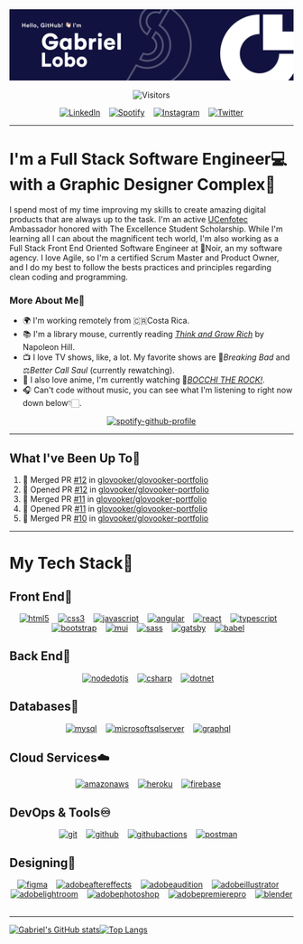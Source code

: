 <img src="./GitHub Cover.png">


<div align="center">

![Visitors](https://visitor-badge.glitch.me/badge?page_id=glovooker.glovooker&left_color=grey&right_color=blue)
 
[![LinkedIn](https://img.shields.io/badge/linkedin-%230077B5.svg?style=for-the-badge&logo=linkedin&logoColor=white)](https://www.linkedin.com/in/glovooker/)&nbsp;&nbsp;&nbsp;
[![Spotify](https://img.shields.io/badge/Spotify-1ED760?style=for-the-badge&logo=spotify&logoColor=white)](https://open.spotify.com/user/22amkp7g36l2rkiixeuwwiyey?si=6f859ef92c124ceb)&nbsp;&nbsp;&nbsp;
[![Instagram](https://img.shields.io/badge/Instagram-%23E4405F.svg?style=for-the-badge&logo=Instagram&logoColor=white)](https://www.instagram.com/glovooker/)&nbsp;&nbsp;&nbsp;
[![Twitter](https://img.shields.io/badge/Twitter-%231DA1F2.svg?style=for-the-badge&logo=Twitter&logoColor=white)](https://twitter.com/glovooker)
  
</div>

---

# I'm a Full Stack Software Engineer💻 with a Graphic Designer Complex🎨

I spend most of my time improving my skills to create amazing digital products that are always up to the task. I'm an active [UCenfotec](https://ucenfotec.ac.cr/) Ambassador honored with The Excellence Student Scholarship. While I'm learning all I can about the magnificent tech world, I'm also working as a Full Stack Front End Oriented Software Engineer at 🖤Noir, an my software agency. I love Agile, so I'm a certified Scrum Master and Product Owner, and I do my best to follow the bests practices and principles regarding clean coding and programming.

### More About Me🧐

- 🌍 I'm working remotely from 🇨🇷Costa Rica.
- 📚 I'm a library mouse, currently reading [*Think and Grow Rich*](https://www.amazon.com/Think-Grow-Rich-Landmark-Bestseller/dp/1585424331) by Napoleon Hill.
- 📺 I love TV shows, like, a lot. My favorite shows are 💎*Breaking Bad* and ⚖️*Better Call Saul* (currently rewatching).
- 🎌 I also love anime, I'm currently watching 🎸[*BOCCHI THE ROCK!*](https://www.crunchyroll.com/series/GXJHM3P19/bocchi-the-rock).
- 🎧 Can't code without music, you can see what I'm listening to right now down below👇🏻.

<div align="center">

[![spotify-github-profile](https://spotify-github-profile.vercel.app/api/view?uid=22amkp7g36l2rkiixeuwwiyey&cover_image=true&theme=novatorem&bar_color=ffffff&bar_color_cover=true)](https://spotify-github-profile.vercel.app/api/view?uid=22amkp7g36l2rkiixeuwwiyey&redirect=true)

</div>

---

## What I've Been Up To🚀

<!--START_SECTION:activity-->
1. 🎉 Merged PR [#12](https://github.com/glovooker/glovooker-portfolio/pull/12) in [glovooker/glovooker-portfolio](https://github.com/glovooker/glovooker-portfolio)
2. 💪 Opened PR [#12](https://github.com/glovooker/glovooker-portfolio/pull/12) in [glovooker/glovooker-portfolio](https://github.com/glovooker/glovooker-portfolio)
3. 🎉 Merged PR [#11](https://github.com/glovooker/glovooker-portfolio/pull/11) in [glovooker/glovooker-portfolio](https://github.com/glovooker/glovooker-portfolio)
4. 💪 Opened PR [#11](https://github.com/glovooker/glovooker-portfolio/pull/11) in [glovooker/glovooker-portfolio](https://github.com/glovooker/glovooker-portfolio)
5. 🎉 Merged PR [#10](https://github.com/glovooker/glovooker-portfolio/pull/10) in [glovooker/glovooker-portfolio](https://github.com/glovooker/glovooker-portfolio)
<!--END_SECTION:activity-->

---

# My Tech Stack🌠

## Front End🌌

<div align="center">

[![html5](https://user-images.githubusercontent.com/57118727/190884596-bdac7c60-5171-46a3-92ba-f45bce1063be.svg)](https://developer.mozilla.org/en-US/docs/Web/HTML)&nbsp;&nbsp;&nbsp;
[![css3](https://user-images.githubusercontent.com/57118727/190884671-9c72f33a-7097-40ec-a9ab-f2b8cf0dbd05.svg)](https://developer.mozilla.org/en-US/docs/Web/CSS)&nbsp;&nbsp;&nbsp;
[![javascript](https://user-images.githubusercontent.com/57118727/190884726-4e975374-1d74-426f-9ed0-cfe131bb5544.svg)](https://www.javascript.com/)&nbsp;&nbsp;&nbsp;
[![angular](https://user-images.githubusercontent.com/57118727/190882669-db519c33-d4e7-4c64-a65c-09de638de28d.svg)](https://angular.io/)&nbsp;&nbsp;&nbsp;
[![react](https://user-images.githubusercontent.com/57118727/190882873-c0b870c6-9f0f-47fb-9d4c-f6f266c70c81.svg)](https://reactjs.org/)&nbsp;&nbsp;&nbsp;
[![typescript](https://user-images.githubusercontent.com/57118727/190882928-d31084d1-c987-4179-a52c-affcc0cc1543.svg)](https://www.typescriptlang.org/)&nbsp;&nbsp;&nbsp;
[![bootstrap](https://user-images.githubusercontent.com/57118727/190882986-6133d68b-3429-4fa8-8f13-d9f5937b0830.svg)](https://getbootstrap.com/)&nbsp;&nbsp;&nbsp;
[![mui](https://user-images.githubusercontent.com/57118727/190884779-a826c5f2-9ce3-402b-8be3-f3ecca28495f.svg)](https://mui.com/)&nbsp;&nbsp;&nbsp;
[![sass](https://user-images.githubusercontent.com/57118727/190883038-b8f135a2-8d59-4d81-9e45-9b485b8ae8d2.svg)](https://sass-lang.com/)&nbsp;&nbsp;&nbsp;
[![gatsby](https://user-images.githubusercontent.com/57118727/190885677-0fa20bc0-3ea4-411d-90c2-cd79a6cc75b7.svg)](https://www.gatsbyjs.com/)&nbsp;&nbsp;&nbsp;
[![babel](https://user-images.githubusercontent.com/57118727/190886168-9967da4e-c7d8-4b2c-a8c0-5135e783648e.svg)](https://babeljs.io/)&nbsp;&nbsp;&nbsp;

</div>

## Back End🧬

<div align="center">

[![nodedotjs](https://user-images.githubusercontent.com/57118727/190885133-9891989f-3ec0-404b-b346-c50ce8545cd3.svg)](https://nodejs.org/)&nbsp;&nbsp;&nbsp;
[![csharp](https://user-images.githubusercontent.com/57118727/190885223-b727a1d1-64c4-4df1-9fd7-743d979c85ef.svg)](https://learn.microsoft.com/en-us/dotnet/csharp/)&nbsp;&nbsp;&nbsp;
[![dotnet](https://user-images.githubusercontent.com/57118727/190885095-b17a6ce2-f164-42ab-8915-ac6389cc5533.svg)](https://dotnet.microsoft.com/en-us/apps/aspnet)&nbsp;&nbsp;&nbsp;

</div>

## Databases🔑

<div align="center">

[![mysql](https://user-images.githubusercontent.com/57118727/190885517-4c62520e-1a2e-4e86-923a-f07f7fd341d9.svg)](https://www.mysql.com/)&nbsp;&nbsp;&nbsp;
[![microsoftsqlserver](https://user-images.githubusercontent.com/57118727/190885521-cc4f487c-41f9-4e78-bbec-5fb587b3b482.svg)](https://www.microsoft.com/en-us/sql-server)&nbsp;&nbsp;&nbsp;
[![graphql](https://user-images.githubusercontent.com/57118727/190885747-1295b6c5-e57c-48f7-b7b9-df965d48c765.svg)](https://graphql.org/)&nbsp;&nbsp;&nbsp;

</div>

## Cloud Services☁️

<div align="center">

[![amazonaws](https://user-images.githubusercontent.com/57118727/190885833-1937718a-1faa-481c-be60-3a22f2603e7e.svg)](https://aws.amazon.com/)&nbsp;&nbsp;&nbsp;
[![heroku](https://user-images.githubusercontent.com/57118727/190885930-55e1db7a-3ed8-4c68-84b8-3e5457290898.svg)](https://www.heroku.com/)&nbsp;&nbsp;&nbsp;
[![firebase](https://user-images.githubusercontent.com/57118727/190885935-ea16f3af-5d23-4a2f-bd60-07a9dcbf7d52.svg)](https://firebase.google.com/)&nbsp;&nbsp;&nbsp;

</div>

## DevOps & Tools♾️

<div align="center">

[![git](https://user-images.githubusercontent.com/57118727/190886053-e370382e-2af5-4525-8d0e-618721f5cefb.svg)](https://git-scm.com/)&nbsp;&nbsp;&nbsp;
[![github](https://user-images.githubusercontent.com/57118727/190886078-f1af8d59-9996-45fa-a492-673493a1fc89.svg)](https://github.com/)&nbsp;&nbsp;&nbsp;
[![githubactions](https://user-images.githubusercontent.com/57118727/190886081-acfc42ca-220d-4d54-aeb5-2226fd40099e.svg)](https://github.com/features/actions)&nbsp;&nbsp;&nbsp;
[![postman](https://user-images.githubusercontent.com/57118727/190885775-52d56434-cc8c-4271-a967-fa1e6a612ec5.svg)](https://www.postman.com/)&nbsp;&nbsp;&nbsp;

</div>

## Designing🎨

<div align="center">

[![figma](https://user-images.githubusercontent.com/57118727/190886562-8df10998-5965-44cb-bb55-3974c6cf75d9.svg)](https://www.figma.com/)&nbsp;&nbsp;&nbsp;
[![adobeaftereffects](https://user-images.githubusercontent.com/57118727/190886338-0dc3d513-c99b-4676-9b06-d8be34cb058c.svg)](https://www.adobe.com/products/aftereffects.html)&nbsp;&nbsp;&nbsp;
[![adobeaudition](https://user-images.githubusercontent.com/57118727/190886346-7a0ba230-19eb-4f44-b16b-286f03f5d3f4.svg)](https://www.adobe.com/products/audition.html)&nbsp;&nbsp;&nbsp;
[![adobeillustrator](https://user-images.githubusercontent.com/57118727/190886349-a9e2023c-dad5-4f78-83ef-9f6695eba2a1.svg)](https://www.adobe.com/products/illustrator.html)&nbsp;&nbsp;&nbsp;
[![adobelightroom](https://user-images.githubusercontent.com/57118727/190886356-eedc0cce-8ab4-4847-8831-48dbce28de2d.svg)](https://www.adobe.com/products/photoshop-lightroom.html)&nbsp;&nbsp;&nbsp;
[![adobephotoshop](https://user-images.githubusercontent.com/57118727/190886364-0610c4a0-a816-471e-98d1-036bfd121b3d.svg)](https://www.adobe.com/products/photoshop.html)&nbsp;&nbsp;&nbsp;
[![adobepremierepro](https://user-images.githubusercontent.com/57118727/190886366-2320192c-e4a4-466d-af56-a6acfd8dd184.svg)](https://www.adobe.com/products/premiere.html)&nbsp;&nbsp;&nbsp;
[![blender](https://user-images.githubusercontent.com/57118727/190886371-603e3e59-ca87-4cd2-8dab-252f6a341ec7.svg)](https://www.blender.org/)&nbsp;&nbsp;&nbsp;

</div>

---
[![Gabriel's GitHub stats](https://github-readme-stats.vercel.app/api?username=glovooker&count_private=true&include_all_commits=true&custom_title=My%20Stats&show_icons=true&bg_color=11123F&title_color=FFFFFF&text_color=c4c4cf&icon_color=c4c4cf&border_radius=0&hide_border=true&line_height=24)](https://github.com/anuraghazra/github-readme-stats)[![Top Langs](https://github-readme-stats.vercel.app/api/top-langs/?username=glovooker&layout=compact&&langs_count=7&bg_color=11123F&title_color=FFFFFF&text_color=c4c4cf&icon_color=c4c4cf&border_radius=0&hide_border=true&custom_title=My%20Languages)](https://github.com/anuraghazra/github-readme-stats)







